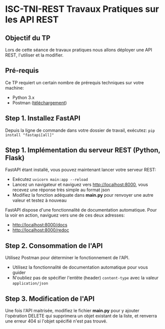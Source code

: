 # ISC-TNI-REST Travaux Pratiques sur les API REST

## Objectif du TP
Lors de cette séance de travaux pratiques nous allons déployer une API REST, l'utiliser et la modifier.

## Pré-requis
Ce TP requiert un certain nombre de prérequis techniques sur votre machine:
  - Python 3.x
  - Postman ([téléchargement](https://github.com/portapps/postman-portable/releases/download/8.5.1-50/postman-portable-win64-8.5.1-50.7z))

## Step 1. Installez FastAPI
Depuis la ligne de commande dans votre dossier de travail, exécutez: `pip install "fastapi[all]"`

## Step 1. Implémentation du serveur REST (Python, Flask)
FastAPI étant installé, vous pouvez maintenant lancer votre serveur REST:
 - Exécutez `uvicorn main:app --reload`
 - Lancez un navigateur et naviguez vers [http://localhost:8000](http://localhost:8000), vous recevez une réponse très simple au format json
 - Modifiez la fonction adéquate dans **main.py** pour renvoyer une autre valeur et testez à nouveau

FastAPI dispose d'une fonctionnalité de documentation automatique. Pour la voir en action, naviguez vers une de ces deux adresses:
 - [http://localhost:8000/docs](http://localhost:8000/docs)
 - [http://localhost:8000/redoc](http://localhost:8000/redoc)

## Step 2. Consommation de l'API
Utilisez Postman pour déterminer le fonctionnement de l'API.
 - Utilisez la fonctionnalité de documentation automatique pour vous guider
 - N'oubliez pas de spécifier l'entête (header) `content-type` avec la valeur `application/json`

## Step 3. Modification de l'API
Une fois l'API maitrisée, modifiez le fichier **main.py** pour y ajouter l'opération DELETE qui supprimera un objet existant de la liste, et renverra une erreur 404 si l'objet spécifié n'est pas trouvé.
